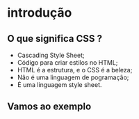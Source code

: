 # introdução

## O que significa CSS ?

* Cascading Style Sheet;
* Código para criar estilos no HTML;
* HTML é a estrutura, e o CSS é a beleza; 
* Não é uma linguagem de pogramação;
* É uma linguagem style sheet.

## Vamos ao exemplo


